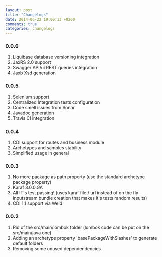 ```yaml
---
layout: post
title: "Changelogs"
date: 2014-06-22 19:00:13 +0200
comments: true
categories: changelogs
---
```

<H3>0.0.6</H3>
<ol>
<li>Liquibase database versioning integration</li>
<li>JaxRS 2.0 support</li>
<li>Swagger API/ui REST queries integration</li>
<li>Jaxb Xsd generation</li>
</ol>
<H3>0.0.5</H3>
<ol>
<li>Selenium support</li>
<li>Centralized Integration tests configuration</li>
<li>Code smell issues from Sonar</li>
<li>Javadoc generation</li>
<li>Travis CI integration</li>
</ol>
<H3>0.0.4</H3>
<ol>
<li>CDI support for routes and business module</li>
<li>Archetypes and samples stability</li>
<li>Simplified usage in general</li>
</ol>
<H3>0.0.3</H3>
<ol>	<li>No more package as path property (use the standard archetype package property)</li>
	<li>Karaf 3.0.0.GA</li>
	<li>All IT's test passing! (uses karaf file:/ url instead of on the fly inputstream bundle creation that makes it's tests random results)</li>
<li>CDI 1.1 support via Weld</li>
</ol>

<H3>0.0.2</h3>

<ol>	<li>Rid of the src/main/lombok folder (lombok code can be put on the src/main/java one)</li>
	<li>Adding an archetype property 'basePackageWithSlashes' to generate default folders</li>
	<li>Removing some unused dependendencies</li>
</ol>




